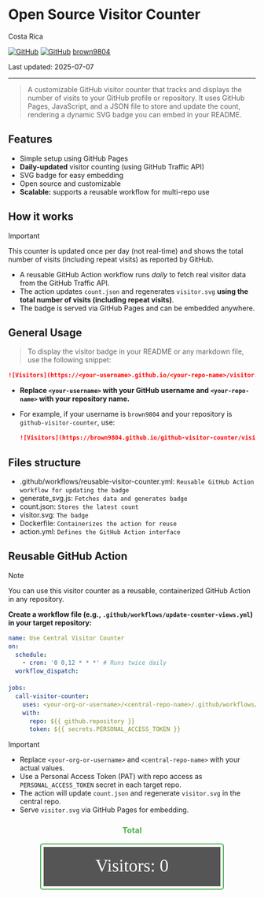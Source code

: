 # Open Source Visitor Counter

Costa Rica

[![GitHub](https://badgen.net/badge/icon/github?icon=github&label)](https://github.com)
[![GitHub](https://img.shields.io/badge/--181717?logo=github&logoColor=ffffff)](https://github.com/)
[brown9804](https://github.com/brown9804)

Last updated: 2025-07-07

----------

> A customizable GitHub visitor counter that tracks and displays the number of visits to your GitHub profile or repository. It uses GitHub Pages, JavaScript, and a JSON file to store and update the count, rendering a dynamic SVG badge you can embed in your README.

## Features

- Simple setup using GitHub Pages
- **Daily-updated** visitor counting (using GitHub Traffic API)
- SVG badge for easy embedding
- Open source and customizable
- **Scalable:** supports a reusable workflow for multi-repo use


## How it works

> [!IMPORTANT]
>  This counter is updated once per day (not real-time) and shows the total number of visits (including repeat visits) as reported by GitHub.

- A reusable GitHub Action workflow runs *daily* to fetch real visitor data from the GitHub Traffic API.
- The action updates `count.json` and regenerates `visitor.svg` **using the total number of visits (including repeat visits)**.
- The badge is served via GitHub Pages and can be embedded anywhere.


## General Usage

> To display the visitor badge in your README or any markdown file, use the following snippet:

```markdown
![Visitors](https://<your-username>.github.io/<your-repo-name>/visitor.svg)
```

- **Replace `<your-username>` with your GitHub username and `<your-repo-name>` with your repository name.**
- For example, if your username is `brown9804` and your repository is `github-visitor-counter`, use:

    ```markdown
    ![Visitors](https://brown9804.github.io/github-visitor-counter/visitor.svg)
    ```

## Files structure

- .github/workflows/reusable-visitor-counter.yml: `Reusable GitHub Action workflow for updating the badge`
- generate_svg.js: `Fetches data and generates badge`
- count.json: `Stores the latest count`
- visitor.svg: `The badge`
- Dockerfile: `Containerizes the action for reuse`
- action.yml: `Defines the GitHub Action interface`

## Reusable GitHub Action

> [!NOTE]
> You can use this visitor counter as a reusable, containerized GitHub Action in any repository.

**Create a workflow file (e.g., `.github/workflows/update-counter-views.yml`) in your target repository:**

```yaml
name: Use Central Visitor Counter
on:
  schedule:
    - cron: '0 0,12 * * *' # Runs twice daily
  workflow_dispatch:

jobs:
  call-visitor-counter:
    uses: <your-org-or-username>/<central-repo-name>/.github/workflows/reusable-visitor-counter.yml@main
    with:
      repo: ${{ github.repository }}
      token: ${{ secrets.PERSONAL_ACCESS_TOKEN }}
```

> [!IMPORTANT]
> - Replace `<your-org-or-username>` and `<central-repo-name>` with your actual values.
> - Use a Personal Access Token (PAT) with repo access as `PERSONAL_ACCESS_TOKEN` secret in each target repo.
> - The action will update `count.json` and regenerate `visitor.svg` in the central repo.
> - Serve `visitor.svg` via GitHub Pages for embedding.


<div align="center">
  <h3 style="color: #4CAF50;">Total</h3>
  <img src="https://raw.githubusercontent.com/brown9804/github-visitor-counter/main/visitor.svg" alt="Visitor Count" style="border: 2px solid #4CAF50; border-radius: 5px; padding: 5px;"/>
</div>
